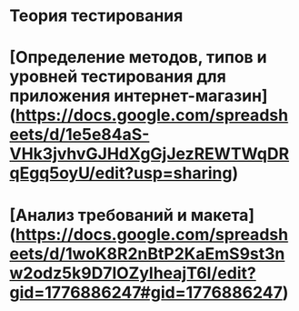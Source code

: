 # Теория тестирования 
# [Определение методов, типов и уровней тестирования для приложения интернет-магазин]  (https://docs.google.com/spreadsheets/d/1e5e84aS-VHk3jvhvGJHdXgGjJezREWTWqDRqEgq5oyU/edit?usp=sharing)
# [Анализ требований и макета] (https://docs.google.com/spreadsheets/d/1woK8R2nBtP2KaEmS9st3nw2odz5k9D7lOZyIheajT6I/edit?gid=1776886247#gid=1776886247)
